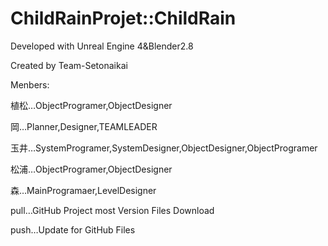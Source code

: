 # ChildRainProjet::ChildRain

Developed with Unreal Engine 4&Blender2.8

Created by Team-Setonaikai

Menbers:

植松…ObjectProgramer,ObjectDesigner

岡…Planner,Designer,TEAMLEADER

玉井…SystemProgramer,SystemDesigner,ObjectDesigner,ObjectProgramer

松浦…ObjectProgramer,ObjectDesigner

森…MainProgramaer,LevelDesigner


pull…GitHub Project most Version Files Download

push…Update for GitHub Files

